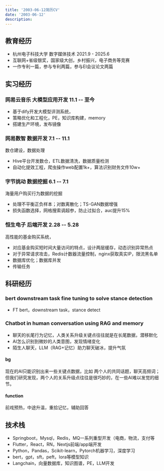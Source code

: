 ```yaml
---
title: '2003-06-12简历CV'
date: '2003-06-12'
description: 
---
```


## 教育经历
- 杭州电子科技大学 数字媒体技术 2021.9 - 2025.6
- 互联网+省级银奖，国家级大创，乡村振兴，电子商务等竞赛
- 一作专利一篇，参与专利两篇，参与EI会议论文两篇

## 实习经历
### 网易云音乐 大模型应用开发 11.1 -- 至今
- 基于dify开发大模型评测系统，
- 策略优化和工程化，PE，知识库构建，memory
- 搭建生产环境，发布镜像
### 网易数智  数据开发 7.1 -- 11.1
数仓建设，数据处理
- Hive平台开发数仓，ETL数据清洗，数据质量检测
- 自动化提效工程，爬虫操作web配置1k+，算法识别财务文件10w+
### 字节挑动 数据挖掘 6.1 --  7.1
海量用户购买行为数据的挖掘
- 处理不平衡正负样本；对数离散化；TS-GAN数据增强
- 损失函数选择，网格搜索调超参，防止过拟合，auc提升15%
### 恒生电子 后端开发 2.28 -- 5.28
高性能的基金购买系统，
- 对应基金购买短时间大量访问的特点，设计两层缓存，动态识别异常热点
- 对于异常请求攻击，Redis计数器流量控制，nginx获取真实IP，限流黑名单
- 数据库优化；数据库并发
- 传输任务
## 科研经历
### bert downstream task fine tuning to solve stance detection
- FT bert，downstream task，stance detect
### Chatbot in human conversation using RAG and memory  
- 聊天的长尾行为记忆，人类关系升级关键点往往就是在长尾数据，潜移默化
- AI怎么识别到微妙的人类意图，发现情绪变化
- 陌生人聊天，LLM（RAG+记忆）助力聊天破冰，提升气氛
#### bg
现在的AI只能识别出来一些关键点数据，比如 两个人的共同话题，聊天高频词；但我们研究发现，两个人的关系升级点往往是很巧妙的，在一些AI难以发觉的细节。
#### function
前戏预热，中途升温，重拾记忆，辅助回答
## 技术栈
- Springboot，Mysql，Redis，MQ一系列重型开发（电商，物流，支付等
- Flutter，React，RN，Nextjs前端/app端开发
- Python，Pandas，Scikit-learn，Pytorch机器学习，深度学习
- bert，gpt，sft，peft，lora等模型知识
- Langchain，向量数据库，知识图谱，PE，LLM开发
